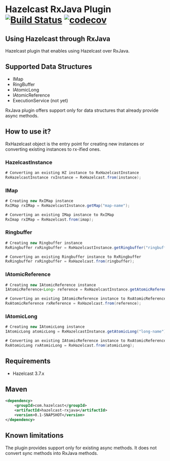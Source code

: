 # Hazelcast RxJava Plugin [![Build Status](https://secure.travis-ci.org/tombujok/hazelcast-rxjava.png)](http://travis-ci.org/tombujok/hazelcast-rxjava) [![codecov](https://codecov.io/gh/tombujok/hazelcast-rxjava/branch/master/graph/badge.svg)](https://codecov.io/gh/tombujok/hazelcast-rxjava)

## Using Hazelcast through RxJava

Hazelcast plugin that enables using Hazelcast over RxJava.

## Supported Data Structures

- IMap
- RingBuffer
- IAtomicLong
- IAtomicReference
- ExecutionService (not yet)

RxJava plugin offers support only for data structures that already provide async methods.


## How to use it?

RxHazelcast object is the entry point for creating new instances or converting existing instances to rx-ified ones.

### HazelcastInstance

```java
# Converting an existing HZ instance to RxHazelcastInstance
RxHazelcastInstance rxInstance = RxHazelcast.from(instance);
```

### IMap

```java
# Creating new RxIMap instance
RxIMap rxIMap = RxHazelcastInstance.getMap("map-name");
```

```java
# Converting an existing IMap instance to RxIMap
RxImap rxIMap = RxHazelcast.from(imap);
```


### Ringbuffer

```java
# Creating new Ringbuffer instance
RxRingbuffer rxRingbuffer = RxHazelcastInstance.getRingbuffer("ringbuffer-name");
```

```java
# Converting an existing Ringbuffer instance to RxRingbuffer
RxRingbuffer rxRingbuffer = RxHazelcast.from(ringbuffer);
```

### IAtomicReference

```java
# Creating new IAtomicReference instance
IAtomicReference<Long> reference = RxHazelcastInstance.getAtomicReference("reference-name");
```

```java
# Converting an existing IAtomicReference instance to RxAtomicReference
RxAtomicReference rxReference = RxHazelcast.from(reference);
```


### IAtomicLong

```java
# Creating new IAtomicLong instance
IAtomicLong atomicLong = RxHazelcastInstance.getAtomicLong("long-name");
```

```java
# Converting an existing IAtomicReference instance to RxAtomicReference
RxAtomicLong rxAtomicLong = RxHazelcast.from(atomicLong);
```


## Requirements

- Hazelcast 3.7.x

## Maven

```xml
<dependency>
    <groupId>com.hazelcast</groupId>
    <artifactId>hazelcast-rxjava</artifactId>
    <version>0.1-SNAPSHOT</version>
</dependency>
```

## Known limitations

The plugin provides support only for existing async methods. It does not convert sync methods into RxJava methods.
